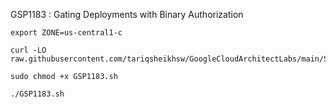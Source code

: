 GSP1183 :  Gating Deployments with Binary Authorization 

```
export ZONE=us-central1-c 
```

```
curl -LO raw.githubusercontent.com/tariqsheikhsw/GoogleCloudArchitectLabs/main/Solutions/GSP1183.sh

sudo chmod +x GSP1183.sh

./GSP1183.sh
```
